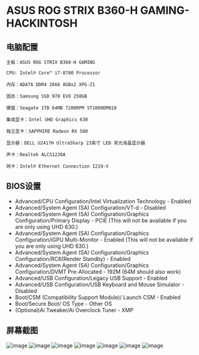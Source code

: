 # ASUS ROG STRIX B360-H GAMING-HACKINTOSH
## 电脑配置
    主板：ASUS ROG STRIX B360-H GAMING
    
    CPU: Intel® Core™ i7-8700 Processor
    
    内存：ADATA DDR4 2666 8GBx2 XPG-Z1
    
    固态：Samsung SSD 970 EVO 250GB
       
    硬盘：Seagate 1TB 64MB 7200RPM ST1000DM010
    
    集成显卡：Intel UHD Graphics 630
    
    独立显卡：SAPPHIRE Radeon RX 580
    
    显示器：DELL U2417H UltraSharp 23英寸 LED 背光液晶显示器
    
    声卡：Realtek ALCS1220A
    
    网卡：Intel® Ethernet Connection I219-V
## BIOS设置
* Advanced/CPU Configuration/Intel Virtualization Technology - Enabled
* Advanced/System Agent (SA) Configuration/VT-d - Disabled
* Advanced/System Agent (SA) Configuration/Graphics Configuration/Primary Display - PCIE (This will not be available if you are only using UHD 630.)
* Advanced/System Agent (SA) Configuration/Graphics Configuration/iGPU Multi-Monitor - Enabled (This will not be available if you are only using UHD 630.)
* Advanced/System Agent (SA) Configuration/Graphics Configuration/RC6(Render Standby) - Enabled
* Advanced/System Agent (SA) Configuration/Graphics Configuration/DVMT Pre-Allocated - 192M (64M should also work)
* Advanced/USB Configuration/Legacy USB Support - Enabled
* Advanced/USB Configuration/USB Keyboard and Mouse Simulator - Disabled
* Boot/CSM (Compatibility Support Module)/ Launch CSM - Enabled
* Boot/Secure Boot/ OS Type - Other OS
* (Optional)Ai Tweaker/Ai Overclock Tuner - XMP
## 屏幕截图
![image](https://github.com/junetwentytwo/ASUS-B360-Hackintosh/blob/master/images/IMG_01.jpg)
![image](https://github.com/junetwentytwo/ASUS-B360-Hackintosh/blob/master/images/IMG_02.jpg)
![image](https://github.com/junetwentytwo/ASUS-B360-Hackintosh/blob/master/images/IMG_03.jpg)
![image](https://github.com/junetwentytwo/ASUS-B360-Hackintosh/blob/master/images/IMG_04.jpg)
![image](https://github.com/junetwentytwo/ASUS-B360-Hackintosh/blob/master/images/IMG_05.jpg)
![image](https://github.com/junetwentytwo/ASUS-B360-Hackintosh/blob/master/images/IMG_06.jpg)
![image](https://github.com/junetwentytwo/ASUS-B360-Hackintosh/blob/master/images/IMG_07.jpg)

